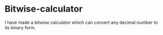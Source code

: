 # Bitwise-calculator
I have made a bitwise calculator which can convert any decimal number to its binary form.

